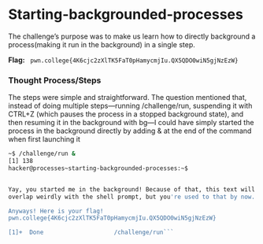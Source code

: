 # Starting-backgrounded-processes
The challenge’s purpose was to make us learn how to directly background a process(making it run in the background) in 
a single step.

**Flag:** ` pwn.college{4K6cjc2zXlTK5FaT0pHamycmjIu.QX5QDO0wiN5gjNzEzW}`

### Thought Process/Steps
The steps were simple and straightforward. The question mentioned that, instead of doing multiple steps—running /challenge/run,
suspending it with CTRL+Z (which pauses the process in a stopped background state), and then resuming it in the background 
with bg—I could have simply started the process in the background directly by adding & at the end of the command when 
first launching it 

```bash
~$ /challenge/run &
[1] 138
hacker@processes~starting-backgrounded-processes:~$


Yay, you started me in the background! Because of that, this text will probably
overlap weirdly with the shell prompt, but you're used to that by now...

Anyways! Here is your flag!
pwn.college{4K6cjc2zXlTK5FaT0pHamycmjIu.QX5QDO0wiN5gjNzEzW}

[1]+  Done                    /challenge/run```
